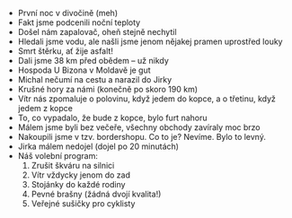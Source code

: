 - První noc v divočině (meh)
- Fakt jsme podcenili noční teploty
- Došel nám zapalovač, oheň stejně nechytil
- Hledali jsme vodu, ale našli jsme jenom nějakej pramen uprostřed louky
- Smrt štěrku, ať žije asfalt!
- Dali jsme 38 km před obědem – už nikdy
- Hospoda U Bizona v Moldavě je gut
- Michal nečumí na cestu a narazil do Jirky
- Krušné hory za námi (konečně po skoro 190 km)
- Vítr nás zpomaluje o polovinu, když jedem do kopce, a o třetinu, když jedem z kopce
- To, co vypadalo, že bude z kopce, bylo furt nahoru
- Málem jsme byli bez večeře, všechny obchody zavíraly moc brzo
- Nakoupili jsme v tzv. bordershopu. Co to je? Nevíme. Bylo to levný.
- Jirka málem nedojel (dojel po 20 minutách)
- Náš volební program:
  1. Zrušit škváru na silnici
  2. Vítr vždycky jenom do zad
  3. Stojánky do každé rodiny
  4. Pevné brašny (žádná dvojí kvalita!)
  5. Veřejné sušičky pro cyklisty

